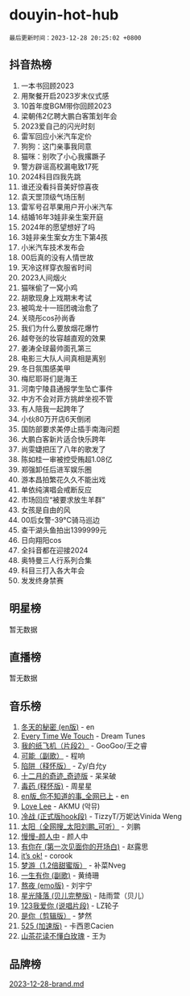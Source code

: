 # douyin-hot-hub

`最后更新时间：2023-12-28 20:25:02 +0800`

## 抖音热榜

1. 一本书回顾2023
1. 用聚餐开启2023岁末仪式感
1. 10首年度BGM带你回顾2023
1. 梁朝伟2亿聘大鹏白客策划年会
1. 2023爱自己的闪光时刻
1. 雷军回应小米汽车定价
1. 狗狗：这门亲事我同意
1. 猫咪：别吹了小心我撂蹶子
1. 警方辟谣高校漏电致17死
1. 2024科目四我先跳
1. 谁还没看抖音美好惊喜夜
1. 袁天罡顶级气场压制
1. 雷军号召苹果用户开小米汽车
1. 结婚16年3娃非亲生案开庭
1. 2024年的愿望想好了吗
1. 3娃非亲生案女方生下第4孩
1. 小米汽车技术发布会
1. 00后真的没有人情世故
1. 天冷这样穿衣服省时间
1. 2023人间烟火
1. 猫咪偷了一窝小鸡
1. 胡歌现身上戏期末考试
1. 被鸣龙十一班团魂治愈了
1. 关晓彤cos孙尚香
1. 我们为什么要放烟花爆竹
1. 越夸张的妆容越直观的效果
1. 姜涛全球最帅面孔第三
1. 电影三大队人间真相是离别
1. 冬日氛围感美甲
1. 梅尼耶哥们是海王
1. 河南宁陵县通报学生坠亡事件
1. 中方不会对菲方挑衅坐视不管
1. 有人陪我一起跨年了
1. 小伙80万开店6天倒闭
1. 国防部要求美停止插手南海问题
1. 大鹏白客新片适合快乐跨年
1. 尚雯婕把压了八年的歌发了
1. 陈如桂一审被控受贿超1.08亿
1. 郑强卸任后进军娱乐圈
1. 游本昌拍繁花久久不能出戏
1. 单依纯演唱会戒断反应
1. 市场回应“被要求放生羊群”
1. 女孩是自由的风
1. 00后女警-39°C骑马巡边
1. 查干湖头鱼拍出1399999元
1. 日向翔阳cos
1. 全抖音都在迎接2024
1. 奥特曼三人行系列合集
1. 科目三打入各大年会
1. 发发终身禁赛

## 明星榜

暂无数据

## 直播榜

暂无数据

## 音乐榜

1. [冬天的秘密 (en版)](https://sf6-cdn-tos.douyinstatic.com/obj/tos-cn-ve-2774/okIuMHDdzyf3FjGK4Lphe1vfHcQaPIHAg0Z4CR) - en
1. [Every Time We Touch](https://sf3-cdn-tos.douyinstatic.com/obj/tos-cn-ve-2774/ogN6lUKQeBBfEVhIOMikG1CcJjugxk1tztZyhP) - Dream Tunes
1. [我的纸飞机（片段2）](https://sf6-cdn-tos.douyinstatic.com/obj/tos-cn-ve-2774/oM2ZrKcg2CD5AeRB2gkeXOFB1IxAGJdZPazYHf) - GooGoo/王之睿
1. [可能（副歌）](https://sf6-cdn-tos.douyinstatic.com/obj/tos-cn-ve-2774/cde1731888894259b333569393c2fb51) - 程响
1. [陷阱（释怀版）](https://sf3-cdn-tos.douyinstatic.com/obj/tos-cn-ve-2774/oE8C21LeZrzKLDFfQYgMzx4GAIHageG5IzayY7) - Zy/白允y
1. [十二月的奇迹_奇迹版](https://sf3-cdn-tos.douyinstatic.com/obj/tos-cn-ve-2774/oMslvA9FBzGMGHnyUuoiiUjtIAXfMz6tzwByW8) - 呆呆破
1. [毒药 (释怀版)](https://sf3-cdn-tos.douyinstatic.com/obj/tos-cn-ve-2774/oYILMEAzspdZBIzy4frJNB8ZHPHWAhiwowd4Ad) - 周星星
1. [en版_你不知道的事_全网已上](https://sf3-cdn-tos.douyinstatic.com/obj/tos-cn-ve-2774/o4QbYLDezHUtFyDKdF9XfmPhIewaqEQAggj6Cb) - en
1. [Love Lee](https://sf3-cdn-tos.douyinstatic.com/obj/tos-cn-ve-2774/o05GbkJGbCBTdDnMtB0fwOYgkeZp23vrWQDQBS) - AKMU (악뮤)
1. [冷战 (正式版hook段)](https://sf3-cdn-tos.douyinstatic.com/obj/tos-cn-ve-2774/oMuEoiBasWApEMVDgNiI8VAByNmwo5J0pyf8Yx) - TizzyT/万妮达Vinida Weng
1. [太阳（全网搜_太阳刘鹏_可听）](https://sf3-cdn-tos.douyinstatic.com/obj/tos-cn-ve-2774/ogWbyIQnlBFImVbeDocRdCIYtBHlbJXgfZMvgz) - 刘鹏
1. [慢慢-颜人中](https://sf3-cdn-tos.douyinstatic.com/obj/tos-cn-ve-2774/ocjHNfBXdBxQNC8ZGAeoLMFTUgtBg8bkExunDC) - 颜人中
1. [有你在 (第一次见面你的开场白)](https://sf6-cdn-tos.douyinstatic.com/obj/tos-cn-ve-2774/oAthrQ3ClJBfI57uBoFEgNDYtNCZ0TSYQQfxQ0) - 赵露思
1. [it’s ok!](https://sf3-cdn-tos.douyinstatic.com/obj/tos-cn-ve-2774/0fc4d0ee28444bd0ab76e8b7c0003f52) - corook
1. [梦游（1.2倍甜蜜版）](https://sf3-cdn-tos.douyinstatic.com/obj/tos-cn-ve-2774/o4gyAUm8hwufoEABmwVIiQtHsFuGzAEEWtNMzo) - 补菜Nveg
1. [一生有你 (副歌)](https://sf3-cdn-tos.douyinstatic.com/obj/tos-cn-ve-2774/o8xzM8HLaQzgMiJ96FKAWCenIuzkFpfClDdmeW) - 黄绮珊
1. [熬夜 (emo版)](https://sf3-cdn-tos.douyinstatic.com/obj/tos-cn-ve-2774/ocQZvZErLThAfNQOtBZ178gQDfCDFBL9iB5lvY) - 刘宇宁
1. [星光降落 (贝儿完整版)](https://sf3-cdn-tos.douyinstatic.com/obj/tos-cn-ve-2774/okwB9hAwyAtsFFkFBzAX1hOOfQuIoMNs0W2Mwr) - 陆雨萱（贝儿）
1. [123我爱你 (说唱片段)](https://sf3-cdn-tos.douyinstatic.com/obj/tos-cn-ve-2774/oYCWFpY0hL9kda0dQKIGDYeKYfQmAse0DgpDjz) - LZ轮子
1. [是你（剪辑版）](https://sf3-cdn-tos.douyinstatic.com/obj/tos-cn-ve-2774/46019dae783c4c969944217fe1cfafc4) - 梦然
1. [525 (加速版)](https://sf3-cdn-tos.douyinstatic.com/obj/tos-cn-ve-2774/oIfKCtqfDyP8Vc9FpAPgWMyezT6LnDT1abRwGg) - 卡西恩Cacien
1. [山茶花读不懂白玫瑰](https://sf6-cdn-tos.douyinstatic.com/obj/tos-cn-ve-2774/osfn8B7DktrRHEPJgPCfDbw7QDQEkwC16BxZg9) - 王为

## 品牌榜

[2023-12-28-brand.md](2023-12-28-brand.md)
